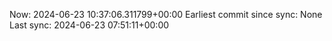 Now: 2024-06-23 10:37:06.311799+00:00 Earliest commit since sync: None Last sync: 2024-06-23 07:51:11+00:00
